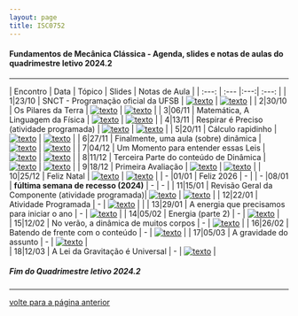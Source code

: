 ```yaml
---
layout: page
title: ISC0752
---
```

#### Fundamentos de Mecânica Clássica -  Agenda, slides e notas de aulas do quadrimestre letivo 2024.2  

---

| Encontro | Data  | Tópico | Slides | Notas de Aula |
| :---: | :--- |:---:| :---: |
| 1|23/10	| SNCT - Programação oficial da UFSB |  [![texto][pdf]][1] | [![texto][pdf]][1] |
| 2|30/10	| Os Pilares da Terra | [![texto][pdf]][2] | [![texto][pdf]][1] |
| 3|06/11	|	Matemática, A Linguagem da Física | [![texto][pdf]][3] | [![texto][pdf]][1] |
| 4|13/11	|	Respirar é Preciso (atividade programada) | [![texto][pdf]][4] | [![texto][pdf]][1] |
| 5|20/11	|	Cálculo rapidinho | [![texto][pdf]][5]  | [![texto][pdf]][1] |
| 6|27/11	|	Finalmente, uma aula (sobre) dinâmica | [![texto][pdf]][6] | [![texto][pdf]][1] |
| 7|04/12	|	Um Momento para entender essas Leis | [![texto][pdf]][7] | [![texto][pdf]][1] |
| 8|11/12	| Terceira Parte do conteúdo de Dinâmica | [![texto][pdf]][8] | [![texto][pdf]][1] |
| 9|18/12	|	Primeira Avaliação | [![texto][pdf]][9] | [![texto][pdf]][1] |
| 10|25/12	|	Feliz Natal | [![texto][pdf]][10]  | [![texto][pdf]][1] |
| - |01/01	| Feliz 2026 | - |
| - |08/01 | **fúltima semana de recesso (2024)** | - | - |
| 11|15/01	|	 Revisão Geral da Componente (atividade programada)| [![texto][pdf]][11] | [![texto][pdf]][1] |
| 12|22/01	|	Atividade Programada | - | [![texto][pdf]][1] |  |
| 13|29/01	|	A energia que precisamos para iniciar o ano | - | [![texto][pdf]][1] |
| 14|05/02	|	 Energia (parte 2) | - | [![texto][pdf]][1] |  
| 15|12/02	|	No verão, a dinâmica de muitos corpos | - | [![texto][pdf]][1] |
| 16|26/02	|	Batendo de frente com o conteúdo | - | [![texto][pdf]][1] |
| 17|05/03	|	A gravidade do assunto | - | [![texto][pdf]][1] |  
| 18|12/03	|	A Lei da Gravitação é Universal | - | [![texto][pdf]][1] |


#####	Fim do Quadrimestre letivo 2024.2

---
[volte para a página anterior](https://itxesco.github.io/pages/aulas/ISC0752_index.html)  


[pdf]: https://itxesco.github.io/imagens/icones/icons16/pdf-icon.png  
[1]: https://itxesco.github.io/aulas/ISC0180/recursos/PlanoAtividadesES1.pdf "atualizar"  
[2]: https://itxesco.github.io/aulas/ISC0180/recursos/PlanoAtividadesES1.pdf "atualizar"
[3]: https://itxesco.github.io/aulas/ISC0180/recursos/PlanoAtividadesES1.pdf "atualizar"
[4]: https://itxesco.github.io/aulas/ISC0180/recursos/PlanoAtividadesES1.pdf "atualizar"
[5]: https://itxesco.github.io/aulas/ISC0180/recursos/PlanoAtividadesES1.pdf "atualizar"
[6]: https://itxesco.github.io/aulas/ISC0180/recursos/PlanoAtividadesES1.pdf "atualizar"
[7]: https://itxesco.github.io/aulas/ISC0180/recursos/PlanoAtividadesES1.pdf "atualizar"
[8]: https://itxesco.github.io/aulas/ISC0180/recursos/PlanoAtividadesES1.pdf "atualizar"
[9]: https://itxesco.github.io/aulas/ISC0180/recursos/PlanoAtividadesES1.pdf "atualizar"
[10]: https://itxesco.github.io/aulas/ISC0180/recursos/PlanoAtividadesES1.pdf "atualizar"
[11]: https://itxesco.github.io/aulas/ISC0180/recursos/PlanoAtividadesES1.pdf "atualizar"
